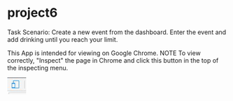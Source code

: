 # project6

Task Scenario:
Create a new event from the dashboard. Enter the event and add drinking until you reach your limit.

This App is intended for viewing on Google Chrome.
NOTE To view correctly, "Inspect" the page in Chrome and click this button in the top of the inspecting menu.

<img src="./images/ChromeButton.JPG" alt="Chrome Inspect Button">
